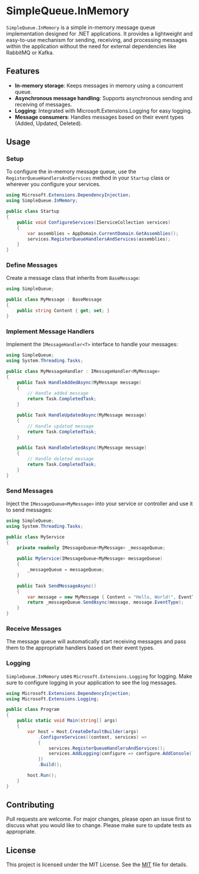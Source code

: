 ﻿# SimpleQueue.InMemory

`SimpleQueue.InMemory` is a simple in-memory message queue implementation designed for .NET applications. It provides a lightweight and easy-to-use mechanism for sending, receiving, and processing messages within the application without the need for external dependencies like RabbitMQ or Kafka.

## Features

- **In-memory storage**: Keeps messages in memory using a concurrent queue.
- **Asynchronous message handling**: Supports asynchronous sending and receiving of messages.
- **Logging**: Integrated with Microsoft.Extensions.Logging for easy logging.
- **Message consumers**: Handles messages based on their event types (Added, Updated, Deleted).

## Usage

### Setup

To configure the in-memory message queue, use the `RegisterQueueHandlersAndServices` method in your `Startup` class or wherever you configure your services.

```csharp
using Microsoft.Extensions.DependencyInjection;
using SimpleQueue.InMemory;

public class Startup
{
    public void ConfigureServices(IServiceCollection services)
    {
        var assemblies = AppDomain.CurrentDomain.GetAssemblies();
        services.RegisterQueueHandlersAndServices(assemblies);
    }
}
```

### Define Messages
Create a message class that inherits from `BaseMessage`:

```csharp
using SimpleQueue;

public class MyMessage : BaseMessage
{
    public string Content { get; set; }
}
```

### Implement Message Handlers
Implement the `IMessageHandler<T>` interface to handle your messages:

```csharp
using SimpleQueue;
using System.Threading.Tasks;

public class MyMessageHandler : IMessageHandler<MyMessage>
{
    public Task HandleAddedAsync(MyMessage message)
    {
        // Handle added message
        return Task.CompletedTask;
    }

    public Task HandleUpdatedAsync(MyMessage message)
    {
        // Handle updated message
        return Task.CompletedTask;
    }

    public Task HandleDeletedAsync(MyMessage message)
    {
        // Handle deleted message
        return Task.CompletedTask;
    }
}
```

### Send Messages
Inject the `IMessageQueue<MyMessage>` into your service or controller and use it to send messages:

```csharp
using SimpleQueue;
using System.Threading.Tasks;

public class MyService
{
    private readonly IMessageQueue<MyMessage> _messageQueue;

    public MyService(IMessageQueue<MyMessage> messageQueue)
    {
        _messageQueue = messageQueue;
    }

    public Task SendMessageAsync()
    {
        var message = new MyMessage { Content = "Hello, World!", EventType = EventTypes.Added };
        return _messageQueue.SendAsync(message, message.EventType);
    }
}
```

### Receive Messages
The message queue will automatically start receiving messages and pass them to the appropriate handlers based on their event types.

### Logging
`SimpleQueue.InMemory` uses `Microsoft.Extensions.Logging` for logging. Make sure to configure logging in your application to see the log messages.

```csharp
using Microsoft.Extensions.DependencyInjection;
using Microsoft.Extensions.Logging;

public class Program
{
    public static void Main(string[] args)
    {
        var host = Host.CreateDefaultBuilder(args)
            .ConfigureServices((context, services) =>
            {
                services.RegisterQueueHandlersAndServices();
                services.AddLogging(configure => configure.AddConsole());
            })
            .Build();

        host.Run();
    }
}
```

## Contributing
Pull requests are welcome. For major changes, please open an issue first to discuss what you would like to change.
Please make sure to update tests as appropriate.

## License
This project is licensed under the MIT License. See the [MIT](https://choosealicense.com/licenses/mit/) file for details.

